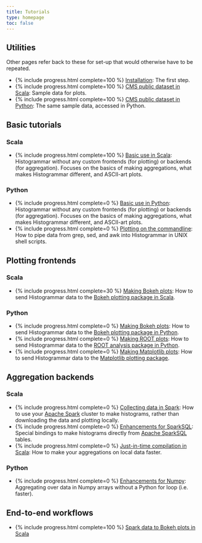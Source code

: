```yaml
---
title: Tutorials
type: homepage
toc: false
---
```


## Utilities

Other pages refer back to these for set-up that would otherwise have to be repeated.

  * {% include progress.html complete=100 %} [Installation](../install): The first step.
  * {% include progress.html complete=100 %} [CMS public dataset in Scala](scala-cmsdata): Sample data for plots.
  * {% include progress.html complete=100 %} [CMS public dataset in Python](python-cmsdata): The same sample data, accessed in Python.

## Basic tutorials

### Scala

  * {% include progress.html complete=100 %} [Basic use in Scala](scala-basic): Histogrammar without any custom frontends (for plotting) or backends (for aggregation). Focuses on the basics of making aggregations, what makes Histogrammar different, and ASCII-art plots.

### Python

  * {% include progress.html complete=0 %} [Basic use in Python](python-basic): Histogrammar without any custom frontends (for plotting) or backends (for aggregation). Focuses on the basics of making aggregations, what makes Histogrammar different, and ASCII-art plots.
  * {% include progress.html complete=0 %} [Plotting on the commandline](python-commandline): How to pipe data from grep, sed, and awk into Histogrammar in UNIX shell scripts.

## Plotting frontends

### Scala

  * {% include progress.html complete=30 %} [Making Bokeh plots](scala-bokeh): How to send Histogrammar data to the [Bokeh plotting package in Scala](http://github.com/bokeh/bokeh-scala).

### Python

  * {% include progress.html complete=0 %} [Making Bokeh plots](python-bokeh): How to send Histogrammar data to the [Bokeh plotting package in Python](http://bokeh.pydata.org/en/latest/).
  * {% include progress.html complete=0 %} [Making ROOT plots](python-root): How to send Histogrammar data to the [ROOT analysis package in Python](http://root.cern.ch/).
  * {% include progress.html complete=0 %} [Making Matplotlib plots](python-root): How to send Histogrammar data to the [Matplotlib plotting package](http://matplotlib.org/).

## Aggregation backends

### Scala

  * {% include progress.html complete=0 %} [Collecting data in Spark](scala-spark): How to use your [Apache Spark](http://spark.apache.org/) cluster to make histograms, rather than downloading the data and plotting locally.
  * {% include progress.html complete=0 %} [Enhancements for SparkSQL](scala-sparksql): Special bindings to make histograms directly from [Apache SparkSQL](http://spark.apache.org/sql/) tables.
  * {% include progress.html complete=0 %} [Just-in-time compilation in Scala](scala-jit): How to make your aggregations on local data faster.

### Python

  * {% include progress.html complete=0 %} [Enhancements for Numpy](python-numpy): Aggregating over data in Numpy arrays without a Python for loop (i.e. faster).

## End-to-end workflows

  * {% include progress.html complete=100 %} [Spark data to Bokeh plots in Scala](scala-spark-bokeh)

